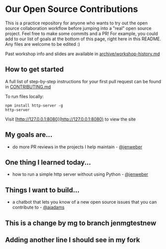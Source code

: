 # Our Open Source Contributions

This is a practice repository for anyone who wants to try out the open source
collaboration workflow before jumping into a "real" open source project. Feel free
to make some commits and a PR! For example, you could add to our list of
goals at the bottom of this page, right here in this README. Any files
are welcome to be edited :)

Past workshop info and slides are available in [archive/workshop-history.md](archive/workshop-history.md)

## How to get started

A full list of step-by-step instructions for your first pull request
can be found in [CONTRIBUTING.md](CONTRIBUTING.md)

To run files locally:
```
npm install http-server -g
http-server
```
Visit [http://127.0.0.1:8080](http://127.0.0.1:8080) to view the site

## My goals are...
- do more PR reviews in the projects I help maintain - [@jenweber](https://github.com/jenweber)

## One thing I learned today...
- how to run a simple http server without using Python - [@jenweber](https://github.com/jenweber)

## Things I want to build...
- a chatbot that lets you know of a new open source issues that you can contribute to - [@ajadams](https://github.com/ajadams)

## This is a change by mg to branch jenmgtestnew

## Adding another line I should see in my fork


